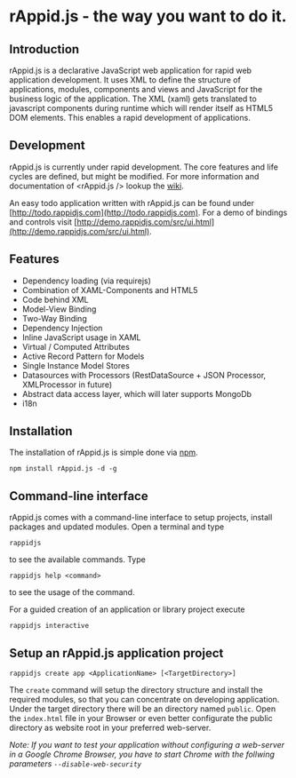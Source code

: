# rAppid.js - the way you want to do it.
## Introduction

rAppid.js is a declarative JavaScript web application for rapid web application development. It uses XML to define the structure of applications, modules, components and views and JavaScript for the business logic of the application. The XML (xaml) gets translated to javascript components during runtime which will render itself as HTML5 DOM elements. This enables a rapid development of applications.

## Development

rAppid.js is currently under rapid development. The core features and life cycles are defined, but might be modified.
For more information and documentation of <rAppid.js /> lookup the [wiki](https://github.com/it-ony/rAppid.js/wiki).

An easy todo application written with rAppid.js can be found under [http://todo.rappidjs.com](http://todo.rappidjs.com).
For a demo of bindings and controls visit [http://demo.rappidjs.com/src/ui.html](http://demo.rappidjs.com/src/ui.html).



## Features 
* Dependency loading (via requirejs)
* Combination of XAML-Components and HTML5
* Code behind XML
* Model-View Binding
* Two-Way Binding
* Dependency Injection
* Inline JavaScript usage in XAML
* Virtual / Computed Attributes
* Active Record Pattern for Models
* Single Instance Model Stores
* Datasources with Processors (RestDataSource + JSON Processor, XMLProcessor in future)
* Abstract data access layer, which will later supports MongoDb
* i18n

## Installation
The installation of rAppid.js is simple done via [npm](http://npmjs.org/).

```
npm install rAppid.js -d -g
```

## Command-line interface
rAppid.js comes with a command-line interface to setup projects, install packages and updated modules.
Open a terminal and type 

```
rappidjs
```

to see the available commands. Type 

```
rappidjs help <command> 
```

to see the usage of the command.


For a guided creation of an application or library project execute
```
rappidjs interactive
```

## Setup an rAppid.js application project 
```
rappidjs create app <ApplicationName> [<TargetDirectory>]
```

The ```create``` command will setup the directory structure and install the required modules, so that you can concentrate on developing application. Under the target directory there will be an directory named ```public```. Open the ```index.html``` file in your Browser or even better configurate the public directory as website root in your preferred web-server.

*Note: If you want to test your application without configuring a web-server in a Google Chrome Browser, you have to start Chrome with the follwing parameters ```--disable-web-security```*
